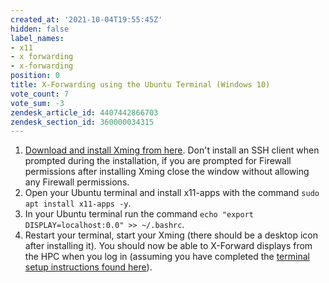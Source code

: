 ```yaml
---
created_at: '2021-10-04T19:55:45Z'
hidden: false
label_names:
- x11
- x forwarding
- x-forwarding
position: 0
title: X-Forwarding using the Ubuntu Terminal (Windows 10)
vote_count: 7
vote_sum: -3
zendesk_article_id: 4407442866703
zendesk_section_id: 360000034315
---
```


1.  [Download and install Xming from
    here](https://sourceforge.net/projects/xming/). Don't install an SSH
    client when prompted during the installation, if you are prompted
    for Firewall permissions after installing Xming close the window
    without allowing any Firewall permissions.
2.  Open your Ubuntu terminal and install x11-apps with the command
    `sudo apt install x11-apps -y`.
3.  In your Ubuntu terminal run the command
    `echo "export DISPLAY=localhost:0.0" >> ~/.bashrc`.
4.  Restart your terminal, start your Xming (there should be a desktop
    icon after installing it). You should now be able to X-Forward
    displays from the HPC when you log in (assuming you have completed
    the [terminal setup instructions found
    here](https://support.nesi.org.nz/hc/en-gb/articles/360000625535)).
